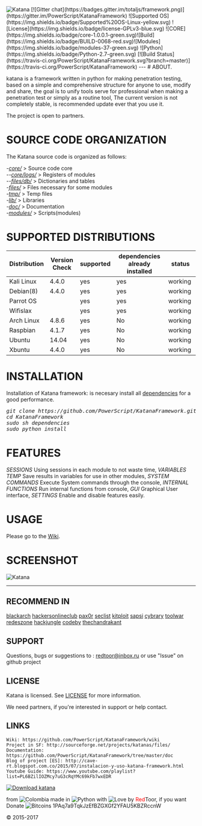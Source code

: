 <img src="https://4.bp.blogspot.com/-qZDqDJu1j-k/V09AEAbLBeI/AAAAAAAAAR0/YX_M7a12s2URf-vzcaghv_ZDIvuy9b39QCLcB/s320/Sin%2Bt%25C3%25ADtulo.png" title="Katana">
[![Gitter chat](https://badges.gitter.im/totaljs/framework.png)](https://gitter.im/PowerScript/KatanaFramework) ![Supported OS](https://img.shields.io/badge/Supported%20OS-Linux-yellow.svg) ![License](https://img.shields.io/badge/license-GPLv3-blue.svg) ![CORE](https://img.shields.io/badge/core-1.0.0.1-green.svg)![Build](https://img.shields.io/badge/BUILD-0068-red.svg)![Modules](https://img.shields.io/badge/modules-37-green.svg) ![Python](https://img.shields.io/badge/Python-2.7-green.svg) [![Build Status](https://travis-ci.org/PowerScript/KatanaFramework.svg?branch=master)](https://travis-ci.org/PowerScript/KatanaFramework)
---
# ABOUT.

katana is a framework written in python for making penetration testing, based on a simple and comprehensive structure for anyone to use, modify and share, the goal is to unify tools serve for professional when making a penetration test or simply as a routine tool, The current version is not completely stable, is recommended update ever that you use it.

The project is open to partners.

# SOURCE CODE ORGANIZATION
The Katana source code is organized as follows:

<i>-[core/](https://github.com/PowerScript/KatanaFramework/tree/master/core)</i> > Source code core<br>
<i>--[core/logs/](https://github.com/PowerScript/KatanaFramework/tree/master/core/logs)</i> > Registers of modules<br>
<i>--[files/db/](https://github.com/PowerScript/KatanaFramework/tree/master/files/db)</i> > Dictionaries and tables<br>
<i>-[files/](https://github.com/PowerScript/KatanaFramework/tree/master/files)</i> > Files necessary for some modules<br>
<i>-[tmp/](https://github.com/PowerScript/KatanaFramework/tree/master/tmp)</i> > Temp files<br>
<i>-[lib/](https://github.com/PowerScript/KatanaFramework/tree/master/lib)</i> > Libraries<br>
<i>-[doc/](https://github.com/PowerScript/KatanaFramework/tree/master/doc)</i> > Documentation<br>
<i>-[modules/](https://github.com/PowerScript/KatanaFramework/tree/master/scripts)</i> > Scripts(modules)<br>

# SUPPORTED DISTRIBUTIONS
|Distribution | Version Check | supported | dependencies already installed |status |
----------|-------|------|------|-------|
|Kali Linux|4.4.0 | yes| yes | working   |
|Debian(8)|4.4.0 | yes| yes | working   |
|Parrot OS| |yes|yes|working   |
|Wifislax| |yes|yes|working   |
|Arch Linux|4.8.6|yes|No|working   |
|Raspbian|4.1.7 |yes|No|working   |
|Ubuntu|14.04 |yes|No|working   |
|Xbuntu|4.4.0 |yes|No|working  |

# INSTALLATION
Installation of Katana framework: is necesary install all [dependencies](https://github.com/PowerScript/KatanaFramework/wiki/Requisites) for a good performance.
<pre><i><n>git clone https://github.com/PowerScript/KatanaFramework.git
cd KatanaFramework
sudo sh dependencies
sudo python install
</pre></i></n>

# FEATURES
 *SESSIONS* Using sessions in each module to not waste time,
 *VARIABLES TEMP* Save results in variables for use in other modules,
 *SYSTEM COMMANDS* Execute System commands through the console,
 *INTERNAL FUNCTIONS* Run internal functions from console,
 *GUI* Graphical User interface,
 *SETTINGS* Enable and disable features easily.
  
# USAGE
Please go to the [Wiki](https://github.com/PowerScript/KatanaFramework/wiki/How-to-use).

# SCREENSHOT
<img src="https://s30.postimg.org/qctairbkh/Screenshot_from_2016_12_27_11_39_10.png" title="Katana">

___

## RECOMMEND IN
[blackarch](http://blackarch.org/tools.html) [hackersonlineclub](http://blog.hackersonlineclub.com/2016/01/katana-framework-for-hackers-and.html) [pax0r](http://pax0r.com/staff/tools2016/) [seclist](http://seclist.us/katana-framework-build-v0065-the-hacking-framework.html) [kitploit](http://www.kitploit.com/2015/12/katana-framework-for-hackers.html) [sapsi](http://sapsi.org/es/2015/12/katana-framework-for-hackers-professional-security-and-developers/) [cybrary](https://www.cybrary.it/0p3n/katana-framework-hackers-choice/) [toolwar](http://www.toolwar.com/2016/08/katana-penetration-testing-framework.html) [redeszone](http://www.redeszone.net/2016/10/29/katana-conoce-este-framework-realizar-pentesting-sistemas/) [hackjungle](http://www.hackjungle.com/news/katana-framework-hackers-choice-for-pentesters) [codeby](https://codeby.net/bezopasnost/frejmvork-katana/) [thechandrakant](http://thechandrakant.com/2016/01/26/katana-framework-for-hackers-and-professional-security-researchers/)

## SUPPORT
Questions, bugs or suggestions to : redtoor@inbox.ru
or use "Issue" on github project

## LICENSE
Katana is licensed. 
See [LICENSE](https://github.com/PowerScript/KatanaFramework/blob/master/doc/LICENCE) for more information.

We need partners, if you're interested in support or help contact.

## LINKS
```
Wiki: https://github.com/PowerScript/KatanaFramework/wiki
Project in SF: http://sourceforge.net/projects/katanas/files/
Documentation: https://github.com/PowerScript/KatanaFramework/tree/master/doc
Blog of project [ES]: http://cave-rt.blogspot.com.co/2015/07/instalacion-y-uso-katana-framework.html
Youtube Guide: https://www.youtube.com/playlist?list=PL6BZilIOZMcy7uG3cRqYMc69kFb7wxEDR
```
[![Download katana](https://a.fsdn.com/con/app/sf-download-button)](https://sourceforge.net/projects/katanas/files/latest/download)

from <img src="http://www.euromonitor.com/medialibrary/Image/Flag_20x20_Colombia.png" title="Colombia"> made in <img src="https://developer.ibm.com/predictiveanalytics/wp-content/uploads/sites/48/2015/04/python-icon.png" title="Python"> with <img src="http://cdn0.bodas.com.mx/img/smileys/smiley_heart.png" title="Love"> by <font color="red">Red</font>Toor, if you want Donate <img src="http://www.wbtcb.com/frontend/webroot/gfx/bitcoin-ico.gif" title="Bitcoins"> 1PAq7a9TqkJzEfBZGXGf2YFAU5KBZRccnW

© 2015-2017


